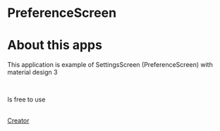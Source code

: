 # PreferenceScreen
<h1>About this apps</h1>
<p>This application is example of SettingsScreen (PreferenceScreen) with material design 3</p>
<br>
<p>Is free to use</p>
</br>
<a href="https://github.com/aquilesTrindade">Creator</a>
